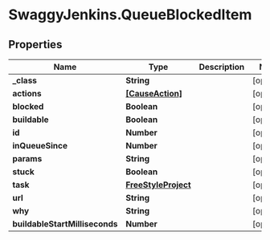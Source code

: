 # SwaggyJenkins.QueueBlockedItem

## Properties
Name | Type | Description | Notes
------------ | ------------- | ------------- | -------------
**_class** | **String** |  | [optional] 
**actions** | [**[CauseAction]**](CauseAction.md) |  | [optional] 
**blocked** | **Boolean** |  | [optional] 
**buildable** | **Boolean** |  | [optional] 
**id** | **Number** |  | [optional] 
**inQueueSince** | **Number** |  | [optional] 
**params** | **String** |  | [optional] 
**stuck** | **Boolean** |  | [optional] 
**task** | [**FreeStyleProject**](FreeStyleProject.md) |  | [optional] 
**url** | **String** |  | [optional] 
**why** | **String** |  | [optional] 
**buildableStartMilliseconds** | **Number** |  | [optional] 


